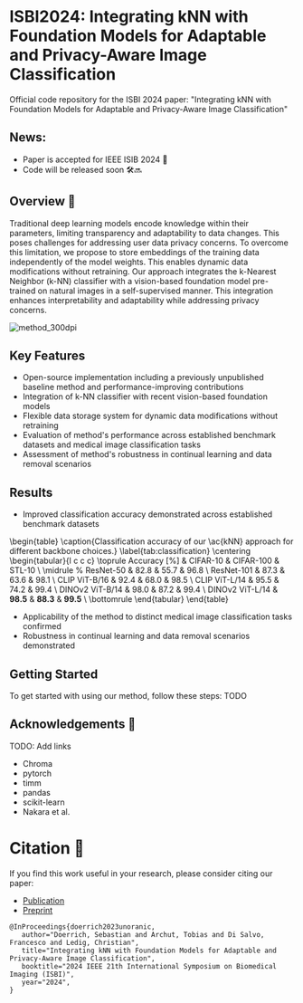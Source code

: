 # ISBI2024: Integrating kNN with Foundation Models for Adaptable and Privacy-Aware Image Classification
Official code repository for the ISBI 2024 paper: "Integrating kNN with Foundation Models for Adaptable and Privacy-Aware Image Classification"

## News:
- Paper is accepted for IEEE ISIB 2024 🎉
- Code will be released soon 🛠️🔜
  
## Overview 🧠
Traditional deep learning models encode knowledge within their parameters, limiting transparency and adaptability to data changes. This poses challenges for addressing user data privacy concerns. To overcome this limitation, we propose to store embeddings of the training data independently of the model weights. This enables dynamic data modifications without retraining. Our approach integrates the k-Nearest Neighbor (k-NN) classifier with a vision-based foundation model pre-trained on natural images in a self-supervised manner. This integration enhances interpretability and adaptability while addressing privacy concerns.

![method_300dpi](https://github.com/TobArc/ISBI2024_knn-image-classification/assets/98497332/07f80739-62ab-4285-bf02-aa8b800dba8b)

## Key Features
- Open-source implementation including a previously unpublished baseline method and performance-improving contributions
- Integration of k-NN classifier with recent vision-based foundation models
- Flexible data storage system for dynamic data modifications without retraining
- Evaluation of method's performance across established benchmark datasets and medical image classification tasks
- Assessment of method's robustness in continual learning and data removal scenarios

## Results
- Improved classification accuracy demonstrated across established benchmark datasets

\begin{table}
\caption{Classification accuracy of our \ac{kNN} approach for different backbone choices.}
\label{tab:classification}
    \centering
    \begin{tabular}{l c c c}
        \toprule
        Accuracy [\%] & CIFAR-10 & CIFAR-100 & STL-10 \\
        \midrule
        % $\text{ResNet-50}$ & $82.8$ & $55.7$ & $96.8$ \\
        $\text{ResNet-101}$ & $87.3$ & $63.6$ & $98.1$ \\
        $\text{CLIP ViT-B/16}$ & $92.4$ & $68.0$ & $98.5$ \\
        $\text{CLIP ViT-L/14}$ & $95.5$ & $74.2$ & $99.4$ \\
        $\text{DINOv2 ViT-B/14}$ & $98.0$ & $87.2$ & $99.4$ \\
        $\text{DINOv2 ViT-L/14}$ & $\mathbf{98.5}$ & $\mathbf{88.3}$ & $\mathbf{99.5}$ \\
        \bottomrule
    \end{tabular}
\end{table}
  
- Applicability of the method to distinct medical image classification tasks confirmed
- Robustness in continual learning and data removal scenarios demonstrated

## Getting Started
To get started with using our method, follow these steps:
TODO

## Acknowledgements 👏
TODO: Add links
- Chroma
- pytorch
- timm
- pandas
- scikit-learn
- Nakara et al.

# Citation 📖
If you find this work useful in your research, please consider citing our paper:
- [Publication](...)
- [Preprint](...)

```
@InProceedings{doerrich2023unoranic,
   author="Doerrich, Sebastian and Archut, Tobias and Di Salvo, Francesco and Ledig, Christian",
   title="Integrating kNN with Foundation Models for Adaptable and Privacy-Aware Image Classification",
   booktitle="2024 IEEE 21th International Symposium on Biomedical Imaging (ISBI)",
   year="2024",
}
```
